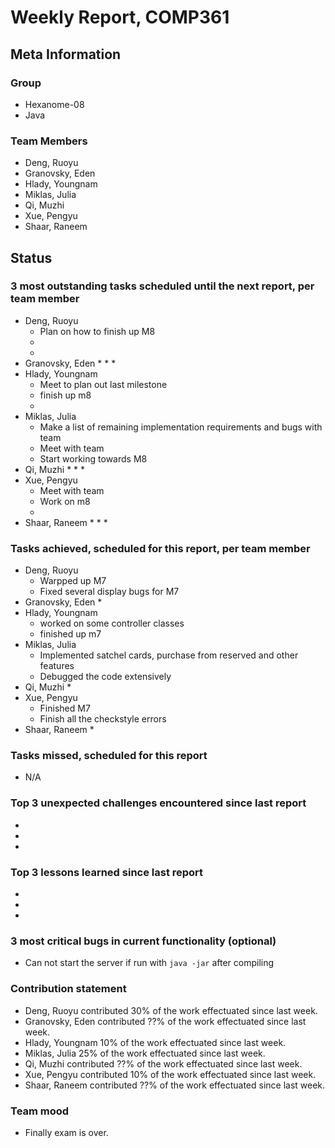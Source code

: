 # Weekly Report, COMP361

## Meta Information

### Group

 * Hexanome-08
 * Java

### Team Members

 * Deng, Ruoyu
 * Granovsky, Eden
 * Hlady, Youngnam
 * Miklas, Julia
 * Qi, Muzhi
 * Xue, Pengyu
 * Shaar, Raneem

## Status

### 3 most outstanding tasks scheduled until the next report, per team member

 * Deng, Ruoyu
    * Plan on how to finish up M8
    * 
    * 
 * Granovsky, Eden
    * 
    * 
    * 
 * Hlady, Youngnam
    * Meet to plan out last milestone
    * finish up m8
    * 
 * Miklas, Julia
    * Make a list of remaining implementation requirements and bugs with team
    * Meet with team
    * Start working towards M8
 * Qi, Muzhi
    * 
    * 
    * 
 * Xue, Pengyu
    * Meet with team
    * Work on m8
    * 
 * Shaar, Raneem
    * 
    * 
    *  

### Tasks achieved, scheduled for this report, per team member

 * Deng, Ruoyu
    * Warpped up M7
    * Fixed several display bugs for M7
 * Granovsky, Eden
    * 
 * Hlady, Youngnam
    * worked on some controller classes
    * finished up m7
 * Miklas, Julia
    * Implemented satchel cards, purchase from reserved and other features
    * Debugged the code extensively
 * Qi, Muzhi
    *
 * Xue, Pengyu
    * Finished M7
    * Finish all the checkstyle errors
 * Shaar, Raneem
    *

### Tasks missed, scheduled for this report

 * N/A

### Top 3 unexpected challenges encountered since last report

  * 
  * 
  * 

### Top 3 lessons learned since last report

  * 
  * 
  * 

### 3 most critical bugs in current functionality (optional)

  * Can not start the server if run with `java -jar` after compiling

### Contribution statement

 * Deng, Ruoyu contributed 30% of the work effectuated since last week.
 * Granovsky, Eden contributed ??% of the work effectuated since last week.
 * Hlady, Youngnam 10% of the work effectuated since last week.
 * Miklas, Julia 25% of the work effectuated since last week.
 * Qi, Muzhi contributed ??% of the work effectuated since last week.
 * Xue, Pengyu contributed 10% of the work effectuated since last week.
 * Shaar, Raneem contributed ??% of the work effectuated since last week.

### Team mood

 * Finally exam is over.
